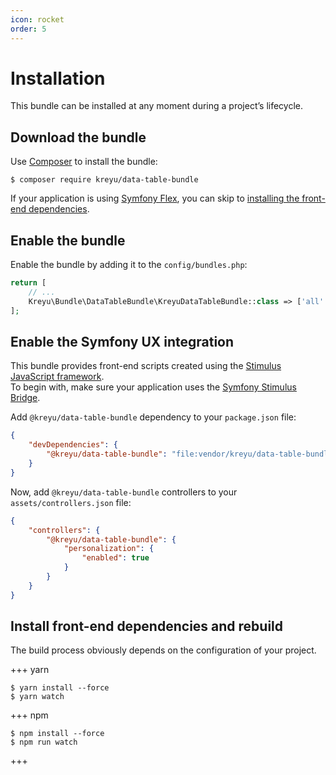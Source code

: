 ```yaml
---
icon: rocket
order: 5
---
```


# Installation

This bundle can be installed at any moment during a project’s lifecycle.

## Download the bundle

Use [Composer](https://getcomposer.org/) to install the bundle:

```shell
$ composer require kreyu/data-table-bundle
```

If your application is using [Symfony Flex](https://github.com/symfony/flex), you can skip to [installing the front-end dependencies](#install-front-end-dependencies-and-rebuild).

## Enable the bundle

Enable the bundle by adding it to the `config/bundles.php`:

```php # config/bundles.php
return [
    // ...
    Kreyu\Bundle\DataTableBundle\KreyuDataTableBundle::class => ['all' => true],
];
```

## Enable the Symfony UX integration

This bundle provides front-end scripts created using the [Stimulus JavaScript framework](https://stimulus.hotwired.dev/).   
To begin with, make sure your application uses the [Symfony Stimulus Bridge](https://github.com/symfony/stimulus-bridge).

Add `@kreyu/data-table-bundle` dependency to your `package.json` file:

```json # package.json
{
    "devDependencies": {
        "@kreyu/data-table-bundle": "file:vendor/kreyu/data-table-bundle/assets"
    }
}
```

Now, add `@kreyu/data-table-bundle` controllers to your `assets/controllers.json` file: 

```json # assets/controllers.json
{
    "controllers": {
        "@kreyu/data-table-bundle": {
            "personalization": {
                "enabled": true
            }
        }
    }
}
```

## Install front-end dependencies and rebuild

The build process obviously depends on the configuration of your project. 

+++ yarn
```shell
$ yarn install --force
$ yarn watch
```
+++ npm
```shell
$ npm install --force
$ npm run watch
```
+++